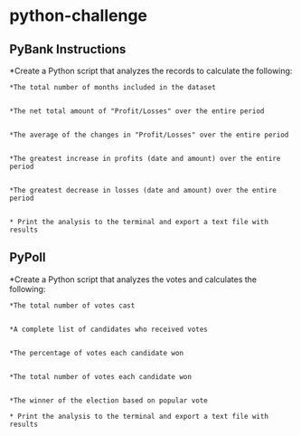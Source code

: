 # python-challenge

## PyBank Instructions

*Create a Python script that analyzes the records to calculate the following:


	*The total number of months included in the dataset


	*The net total amount of "Profit/Losses" over the entire period


	*The average of the changes in "Profit/Losses" over the entire period


	*The greatest increase in profits (date and amount) over the entire period


	*The greatest decrease in losses (date and amount) over the entire period


	* Print the analysis to the terminal and export a text file with results	
	
## PyPoll

*Create a Python script that analyzes the votes and calculates the following:

	*The total number of votes cast


	*A complete list of candidates who received votes


	*The percentage of votes each candidate won


	*The total number of votes each candidate won


	*The winner of the election based on popular vote

	* Print the analysis to the terminal and export a text file with results